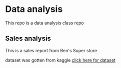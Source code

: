 # Data analysis

This repo is a data analysis class repo

## Sales analysis

This is a sales report from Ben's Super store 


dataset was gotten from kaggle  [click here for dataset](https://kaggle.com)
